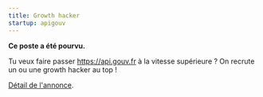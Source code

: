 ```yaml
---
title: Growth hacker
startup: apigouv
---
```


**Ce poste a été pourvu.**

<!--more-->

Tu veux faire passer <https://api.gouv.fr> à la vitesse supérieure ? On recrute un ou une growth hacker au top !

[Détail de l'annonce](https://gist.github.com/jdesboeufs/01d2a6ecbdfcf3d32708e45603d53e60).
